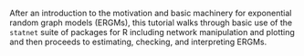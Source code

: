 After an introduction to the motivation and basic machinery for exponential random graph models (ERGMs), this tutorial walks through basic use of the `statnet` suite of packages for R including network manipulation and plotting and then proceeds to estimating, checking, and interpreting ERGMs.